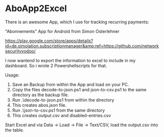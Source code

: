 # AboApp2Excel
There is an awesome App, which I use for tracking recurring payments:

"Abonnements" App for Android from Simon Osterlehner

https://play.google.com/store/apps/details?id=de.simolation.subscriptionmanager&amp;ref=https://github.com/networksecurityvodoo/


I now wantend to export the information to excel to include in my dashboard.
So i wrote 2 Powershellscripts for that.

Usage:
1. Save an Backup from within the App and load on your PC.
2. Copy the files decode-to-json.ps1 and json-to-csv.ps1 to the same directory as the backup file.
3. Run .\decode-to-json.ps1 from within the directory 
4. This creates abos.json file.
5. Run .\json-to-csv.ps1 from the same directory
6. This creates output.csv and disabled-entries.csv 

Start Excel and via Data -> Load -> File -> Text/CSV, load the output.csv into the table.
